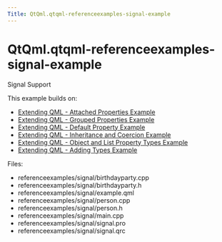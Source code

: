```yaml
---
Title: QtQml.qtqml-referenceexamples-signal-example
---
```


# QtQml.qtqml-referenceexamples-signal-example

<span class="subtitle"></span>
<!-- $$$referenceexamples/signal-description -->
<p>Signal Support<p>This example builds on:</p>
<ul>
<li><a href="https://developer.ubuntu.comapps/qml/sdk-14.10/QtQml.referenceexamples-attached/">Extending QML - Attached Properties Example</a></li>
<li><a href="https://developer.ubuntu.comapps/qml/sdk-14.10/QtQml.referenceexamples-grouped/">Extending QML - Grouped Properties Example</a></li>
<li><a href="https://developer.ubuntu.comapps/qml/sdk-14.10/QtQml.referenceexamples-default/">Extending QML - Default Property Example</a></li>
<li><a href="https://developer.ubuntu.comapps/qml/sdk-14.10/QtQml.referenceexamples-coercion/">Extending QML - Inheritance and Coercion Example</a></li>
<li><a href="https://developer.ubuntu.comapps/qml/sdk-14.10/QtQml.referenceexamples-properties/">Extending QML - Object and List Property Types Example</a></li>
<li><a href="https://developer.ubuntu.comapps/qml/sdk-14.10/QtQml.referenceexamples-adding/">Extending QML - Adding Types Example</a></li>
</ul>
<p>Files:</p>
<ul>
<li>referenceexamples/signal/birthdayparty.cpp</li>
<li>referenceexamples/signal/birthdayparty.h</li>
<li>referenceexamples/signal/example.qml</li>
<li>referenceexamples/signal/person.cpp</li>
<li>referenceexamples/signal/person.h</li>
<li>referenceexamples/signal/main.cpp</li>
<li>referenceexamples/signal/signal.pro</li>
<li>referenceexamples/signal/signal.qrc</li>
</ul>
<!-- @@@referenceexamples/signal -->
